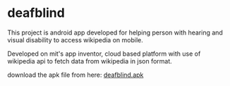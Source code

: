 deafblind
=========
This project is android app developed for helping person with hearing and visual
disability to access wikipedia on mobile.

Developed on mit's app inventor, cloud based platform with use of wikipedia api to
fetch data from wikipedia in json format.

  
  download the apk file from here: <a href="https://docs.google.com/file/d/0B-SHu3jEjt4EWUxpcWo5dFZsTEU/edit?usp=sharing" target="_blank"> deafblind.apk </a>
